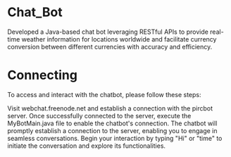 # Chat_Bot
 Developed a Java-based chat bot leveraging RESTful APIs to provide real-time weather information for locations worldwide and facilitate currency conversion between different currencies with accuracy and efficiency.

 # Connecting
To access and interact with the chatbot, please follow these steps:

 Visit webchat.freenode.net and establish a connection with the pircbot server.
 Once successfully connected to the server, execute the MyBotMain.java file to enable the chatbot's connection.
 The chatbot will promptly establish a connection to the server, enabling you to engage in seamless conversations.
 Begin your interaction by typing "Hi" or "time" to initiate the conversation and explore its functionalities.

